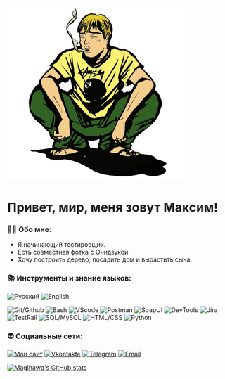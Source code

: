 [![Header](https://github.com/magihawa/magihawa/blob/main/assets/header.png)](https://magihawa.github.io/)

# Привет, мир, меня зовут Максим!

### 👨‍💻 **Обо мне:**

- Я начинающий тестировщик.
- Есть совместная фотка с Онидзукой.
- Хочу построить дерево, посадить дом и вырастить сына.

### 📚 **Инструменты и знание языков:**

![Русский](https://img.shields.io/badge/Русский-indigo)
![English](https://img.shields.io/badge/English-indigo)

![Git/Github](https://img.shields.io/badge/Git/GitHub-seagreen)
![Bash](https://img.shields.io/badge/Bash-seagreen)
![VScode](https://img.shields.io/badge/VScode-seagreen)
![Postman](https://img.shields.io/badge/POSTMAN-gold)
![SoapUI](https://img.shields.io/badge/SoapUI-gold)
![DevTools](https://img.shields.io/badge/DevTools-gold)
![Jira](https://img.shields.io/badge/Jira-indianred)
![TestRail](https://img.shields.io/badge/TestRail-indianred)
![SQL/MySQL](https://img.shields.io/badge/SQL/MySQL-teal)
![HTML/CSS](https://img.shields.io/badge/HTML/CSS-coral)
![Python](https://img.shields.io/badge/Python-slateblue)

### 👽 **Социальные сети:**

[![Мой сайт](https://img.shields.io/badge/Мой_сайт-dodgerblue)](https://magihawa.github.io/)
[![Vkontakte](https://img.shields.io/badge/Вконтакте-dodgerblue)](https://www.vk.com/zugzwang)
[![Telegram](https://img.shields.io/badge/Телеграм-dodgerblue)](http://t.me/magihawa)
[![Email](https://img.shields.io/badge/Email-dodgerblue)](mailto:magihawa@gmail.com)

[![Magihawa's GitHub stats](https://github-readme-stats.vercel.app/api?username=magihawa&show_icons=true&theme=transparent)](https://github.com/magihawa/github-readme-stats)
